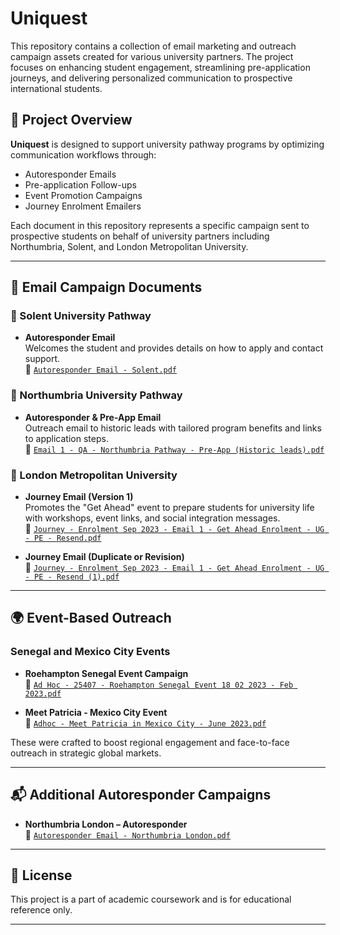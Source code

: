 # Uniquest

This repository contains a collection of email marketing and outreach campaign assets created for various university partners. The project focuses on enhancing student engagement, streamlining pre-application journeys, and delivering personalized communication to prospective international students.

## 📂 Project Overview

**Uniquest** is designed to support university pathway programs by optimizing communication workflows through:

- Autoresponder Emails
- Pre-application Follow-ups
- Event Promotion Campaigns
- Journey Enrolment Emailers

Each document in this repository represents a specific campaign sent to prospective students on behalf of university partners including Northumbria, Solent, and London Metropolitan University.

---

## 📧 Email Campaign Documents

### 🔹 Solent University Pathway

- **Autoresponder Email**  
  Welcomes the student and provides details on how to apply and contact support.  
  📄 [`Autoresponder Email - Solent.pdf`](https://github.com/mrinalmishra31/Uniquest/blob/main/Autoresponder%20Email%20-%20Solent.pdf)

### 🔹 Northumbria University Pathway

- **Autoresponder & Pre-App Email**  
  Outreach email to historic leads with tailored program benefits and links to application steps.  
  📄 [`Email 1 - QA - Northumbria Pathway - Pre-App (Historic leads).pdf`](https://github.com/mrinalmishra31/Uniquest/blob/main/Email%201%20-%20QA%20-%20Northumbria%20Pathway%20-%20Pre-App%20(Historic%20leads).pdf)

### 🔹 London Metropolitan University

- **Journey Email (Version 1)**  
  Promotes the "Get Ahead" event to prepare students for university life with workshops, event links, and social integration messages.  
  📄 [`Journey - Enrolment Sep 2023 - Email 1 - Get Ahead Enrolment - UG - PE - Resend.pdf`](https://github.com/mrinalmishra31/Uniquest/blob/main/Journey%20-%20Enrolment%20Sep%202023%20-%20Email%201%20-%20Get%20Ahead%20Enrolment%20-%20UG%20-%20PE%20-%20Resend.pdf)

- **Journey Email (Duplicate or Revision)**  
  📄 [`Journey - Enrolment Sep 2023 - Email 1 - Get Ahead Enrolment - UG - PE - Resend (1).pdf`](https://github.com/mrinalmishra31/Uniquest/blob/main/Journey%20-%20Enrolment%20Sep%202023%20-%20Email%201%20-%20Get%20Ahead%20Enrolment%20-%20UG%20-%20PE%20-%20Resend%20(1).pdf)

---

## 🌍 Event-Based Outreach

### Senegal and Mexico City Events

- **Roehampton Senegal Event Campaign**  
  📄 [`Ad Hoc - 25407 - Roehampton Senegal Event 18 02 2023 - Feb 2023.pdf`](https://github.com/mrinalmishra31/Uniquest/blob/main/Ad%20Hoc%20-%2025407%20-%20Roehampton%20Senegal%20Event%2018%2002%202023%20-%20Feb%202023.pdf)

- **Meet Patricia - Mexico City Event**  
  📄 [`Adhoc - Meet Patricia in Mexico City - June 2023.pdf`](https://github.com/mrinalmishra31/Uniquest/blob/main/Adhoc%20-%20Meet%20Patricia%20in%20Mexico%20City%20-%20June%202023.pdf)

These were crafted to boost regional engagement and face-to-face outreach in strategic global markets.

---

## 📬 Additional Autoresponder Campaigns

- **Northumbria London – Autoresponder**  
  📄 [`Autoresponder Email - Northumbria London.pdf`](https://github.com/mrinalmishra31/Uniquest/blob/main/Autoresponder%20Email%20-%20Northumbria%20London.pdf)

---


## 📢 License

This project is a part of academic coursework and is for educational reference only.

---

